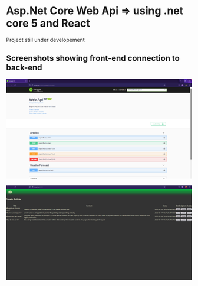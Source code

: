 # Asp.Net Core Web Api => using .net core 5 and React

Project still under developement

## Screenshots showing front-end connection to back-end

!["screenshot description"](./screenshots/2022-03-18.png)

!["screenshot description"](./screenshots/2022-03-18%20(1).png)
